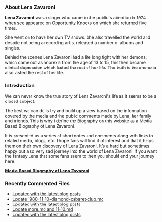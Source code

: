 ### About Lena Zavaroni

<p><strong>Lena Zavaroni</strong> was a singer who came to the public's attention in 1974 when see appeared on Opportunity Knocks on which she returned five times.</p>

<p>She went on to have her own TV shows. She also travelled the world and despite not being a recording artist released a number of albums and singles.</p>

<p>Behind the scenes Lena Zavaroni had a life long fight with her demons, which came out as anorexia from the age of 13 to 15, this then became clinical depression which lasted the rest of her life. The truth is the anorexia also lasted the rest of her life.</p>

### Introduction

<p>We can never know the true story of Lena Zavaroni's life as it seems to be a closed subject.</p>

<p>The best we can do is try and build up a view based on the information covered by the media and the public comments made by Lena, her family and friends. This is why I define the Biography on this website as a Media Based Biography of Lena Zavaroni.</p>

<p>It is presented as a series of short notes and comments along with links to related media, blogs, etc. I hope fans will find it of interest and that it helps them on their own discovery of Lena Zavaroni. It's a hard but sometimes happy but also very sad journey into the world of Lena Zavaroni. If you want the fantasy Lena that some fans seem to then you should end your journey here.</p>

<a href="https://fanzoflenazavaroni.github.io/biography/lena-zavaroni/"><strong>Media Based Biography of Lena Zavaroni</strong></a>

### Recently Commented Files

<!-- BLOG-POST-LIST:START -->
- [Updated with the latest blog posts](https://github.com/FanzOfLenaZavaroni/fanzoflenazavaroni.github.io/commit/17b7b393868a8a41872b51a212eb32e53a7775ad)
- [Update 1980-11-10-diamond-cabaret-club.md](https://github.com/FanzOfLenaZavaroni/fanzoflenazavaroni.github.io/commit/147cc8aae8a657e1d2ca7a727ca8b71c751ac1e8)
- [Updated with the latest blog posts](https://github.com/FanzOfLenaZavaroni/fanzoflenazavaroni.github.io/commit/d6c0ec0c8f04eb40ba682da3852d5605aa6842ca)
- [Update more.md and 11-10.md](https://github.com/FanzOfLenaZavaroni/fanzoflenazavaroni.github.io/commit/3f69d3558a6d6744a2ecbd420947e66d9773d2c4)
- [Updated with the latest blog posts](https://github.com/FanzOfLenaZavaroni/fanzoflenazavaroni.github.io/commit/83df5024c1f8489b43d1ee05d75036b0a3f61839)
<!-- BLOG-POST-LIST:END -->
